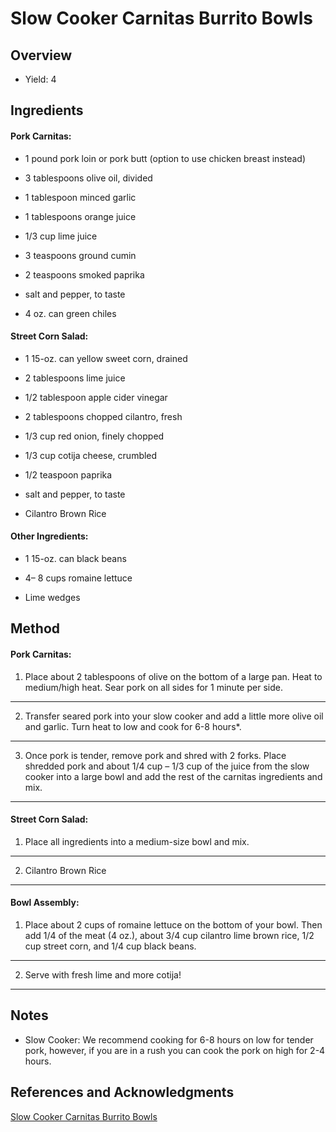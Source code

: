 # Slow Cooker Carnitas Burrito Bowls

## Overview

- Yield: 4

## Ingredients

#### Pork Carnitas:

- 1 pound pork loin or pork butt (option to use chicken breast instead)

- 3 tablespoons olive oil, divided

- 1 tablespoon minced garlic

- 1 tablespoons orange juice

- 1/3 cup lime juice

- 3 teaspoons ground  cumin

- 2 teaspoons smoked paprika

- salt and pepper, to taste

- 4 oz. can green chiles

#### Street Corn Salad:

- 1 15-oz. can yellow sweet corn, drained

- 2 tablespoons lime juice

- 1/2 tablespoon apple cider vinegar

- 2 tablespoons chopped cilantro, fresh

- 1/3 cup red onion, finely chopped

- 1/3 cup cotija cheese, crumbled

- 1/2 teaspoon paprika

- salt and pepper, to taste

- Cilantro Brown Rice

#### Other Ingredients:

- 1 15-oz. can black beans

- 4– 8 cups romaine lettuce

- Lime wedges

## Method

#### Pork Carnitas:

1. Place about 2 tablespoons of olive on the bottom of a large pan. Heat to medium/high heat. Sear pork on all sides for 1 minute per side.
---

2. Transfer seared pork into your slow cooker and add a little more olive oil and garlic. Turn heat to low and cook for 6-8 hours*.
---

3. Once pork is tender, remove pork and shred with 2 forks. Place shredded pork and about 1/4 cup – 1/3 cup of the juice from the slow cooker into a large bowl and add the rest of the carnitas ingredients and mix.
---

#### Street Corn Salad:

1. Place all ingredients into a medium-size bowl and mix.
---

2. Cilantro Brown Rice
---

#### Bowl Assembly:

1. Place about 2 cups of romaine lettuce on the bottom of your bowl. Then add 1/4 of the meat (4 oz.), about 3/4 cup cilantro lime brown rice, 1/2 cup street corn, and 1/4 cup black beans.
---

2. Serve with fresh lime and more cotija!
---


## Notes

- Slow Cooker: We recommend cooking for 6-8 hours on low for tender pork, however, if you are in a rush you can cook the pork on high for 2-4 hours.

## References and Acknowledgments

[Slow Cooker Carnitas Burrito Bowls](https://fitfoodiefinds.com/meal-prep-carnitas-burrito-bowls/)
